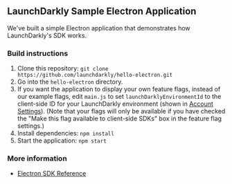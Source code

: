 ## LaunchDarkly Sample Electron Application 

We've built a simple Electron application that demonstrates how LaunchDarkly's SDK works. 

### Build instructions 

1. Clone this repository: `git clone https://github.com/launchdarkly/hello-electron.git`
2. Go into the `hello-electron` directory.
3. If you want the application to display your own feature flags, instead of our example flags, edit `main.js` to set `launchDarklyEnvironmentId` to the client-side ID for your LaunchDarkly environment (shown in [Account Settings](https://app.launchdarkly.com/settings/projects)). (Note that your flags will only be available if you have checked the "Make this flag available to client-side SDKs" box in the feature flag settings.)
4. Install dependencies: `npm install`
5. Start the application: `npm start`

### More information

- [Electron SDK Reference](https://docs.launchdarkly.com/v2.0/docs/electron-sdk-reference)
